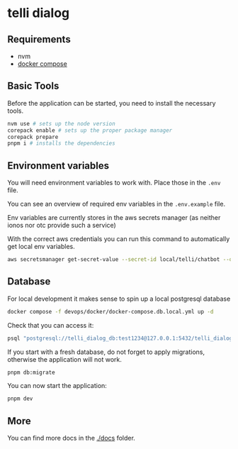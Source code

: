 # telli dialog

## Requirements

- nvm
- [docker compose](https://docs.docker.com/compose/install/)

## Basic Tools

Before the application can be started, you need to install the necessary tools.

```sh
nvm use # sets up the node version
corepack enable # sets up the proper package manager
corepack prepare
pnpm i # installs the dependencies
```

## Environment variables

You will need environment variables to work with.
Place those in the `.env` file.

You can see an overview of required env variables in the `.env.example` file.

Env variables are currently stores in the aws secrets manager (as neither ionos nor otc provide such a service)

With the correct aws credentials you can run this command to automatically get local env variables.

```sh
aws secretsmanager get-secret-value --secret-id local/telli/chatbot --query 'SecretString' --output text | jq -r 'to_entries | .[] | "\(.key)=\(.value)"' > .env
```

## Database

For local development it makes sense to spin up a local postgresql database

```sh
docker compose -f devops/docker/docker-compose.db.local.yml up -d
```

Check that you can access it:

```sh
psql "postgresql://telli_dialog_db:test1234@127.0.0.1:5432/telli_dialog_db"
```

If you start with a fresh database, do not forget to apply migrations, otherwise the application will not work.

```sh
pnpm db:migrate
```

You can now start the application:

```sh
pnpm dev
```

## More

You can find more docs in the [./docs](./docs) folder.
